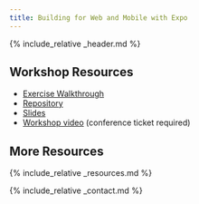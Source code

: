 ```yaml
---
title: Building for Web and Mobile with Expo
---
```


{% include_relative _header.md %}

## Workshop Resources

- [Exercise Walkthrough](./exercise)
- [Repository](https://github.com/CodingItWrong/rnweb-workshop-app)
- [Slides](https://www.slideshare.net/JoshJustice1/building-for-mobile-and-web-with-expo-react-day-berlin-2022)
- [Workshop video](https://portal.gitnation.org/contents/building-for-web-and-mobile-with-expo-877) (conference ticket required)

## More Resources

{% include_relative _resources.md %}

{% include_relative _contact.md %}
